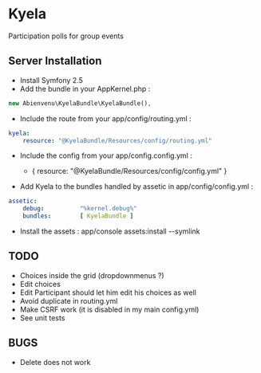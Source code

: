 Kyela
=====

Participation polls for group events

Server Installation
-------------------

* Install Symfony 2.5
* Add the bundle in your AppKernel.php :
```php
new Abienvenu\KyelaBundle\KyelaBundle(),
```
* Include the route from your app/config/routing.yml :
```YAML
kyela:
    resource: "@KyelaBundle/Resources/config/routing.yml"
```
* Include the config from your app/config.config.yml :
	- { resource: "@KyelaBundle/Resources/config/config.yml" }

* Add Kyela to the bundles handled by assetic in app/config/config.yml :
```YAML
assetic:
    debug:          "%kernel.debug%"
    bundles:        [ KyelaBundle ]
```

* Install the assets :
    app/console assets:install --symlink

TODO
----

* Choices inside the grid (dropdownmenus ?)
* Edit choices
* Edit Participant should let him edit his choices as well
* Avoid duplicate in routing.yml
* Make CSRF work (it is disabled in my main config.yml)
* See unit tests

BUGS
----

* Delete does not work


